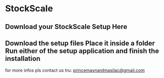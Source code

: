 # StockScale
Download your StockScale Setup Here
-------------------------------------
Download the setup files
Place it inside a folder
Run either of the setup application
and finish the installation
-------------------------------------
for more infos
pls contact us tru:
princemaynardmasilac@gmail.com  
